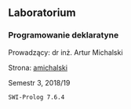 ## Laboratorium

### Programowanie deklaratyne

Prowadzący: dr inż. Artur Michalski

Strona: [amichalski](http://www.cs.put.poznan.pl/amichalski/)

Semestr 3, 2018/19

```
SWI-Prolog 7.6.4
```